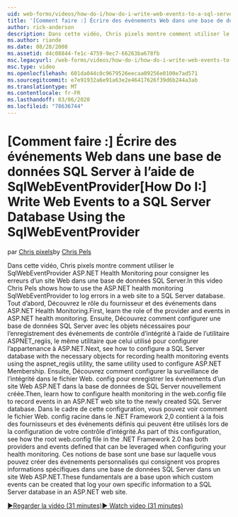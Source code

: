 ```yaml
---
uid: web-forms/videos/how-do-i/how-do-i-write-web-events-to-a-sql-server-database-using-the-sqlwebeventprovider
title: '[Comment faire :] Écrire des événements Web dans une base de données SQL Server à l’aide de SqlWebEventProvider | Microsoft Docs'
author: rick-anderson
description: Dans cette vidéo, Chris pixels montre comment utiliser le SqlWebEventProvider ASP.NET Health Monitoring pour consigner les erreurs d’un site Web dans une base de données SQL Server. Tout d’abord, effacer...
ms.author: riande
ms.date: 08/28/2008
ms.assetid: d4c08844-fe1c-4759-9ec7-66263ba678fb
msc.legacyurl: /web-forms/videos/how-do-i/how-do-i-write-web-events-to-a-sql-server-database-using-the-sqlwebeventprovider
msc.type: video
ms.openlocfilehash: 601da044c0c9679526eecaa09256e0100e7ad571
ms.sourcegitcommit: e7e91932a6e91a63e2e46417626f39d6b244a3ab
ms.translationtype: MT
ms.contentlocale: fr-FR
ms.lasthandoff: 03/06/2020
ms.locfileid: "78636744"
---
```

# <a name="how-do-i-write-web-events-to-a-sql-server-database-using-the-sqlwebeventprovider"></a><span data-ttu-id="f6029-104">[Comment faire :] Écrire des événements Web dans une base de données SQL Server à l’aide de SqlWebEventProvider</span><span class="sxs-lookup"><span data-stu-id="f6029-104">[How Do I:] Write Web Events to a SQL Server Database Using the SqlWebEventProvider</span></span>

<span data-ttu-id="f6029-105">par [Chris pixels](https://twitter.com/chrispels)</span><span class="sxs-lookup"><span data-stu-id="f6029-105">by [Chris Pels](https://twitter.com/chrispels)</span></span>

<span data-ttu-id="f6029-106">Dans cette vidéo, Chris pixels montre comment utiliser le SqlWebEventProvider ASP.NET Health Monitoring pour consigner les erreurs d’un site Web dans une base de données SQL Server.</span><span class="sxs-lookup"><span data-stu-id="f6029-106">In this video Chris Pels shows how to use the ASP.NET health monitoring SqlWebEventProvider to log errors in a web site to a SQL Server database.</span></span> <span data-ttu-id="f6029-107">Tout d’abord, Découvrez le rôle du fournisseur et des événements dans ASP.NET Health Monitoring.</span><span class="sxs-lookup"><span data-stu-id="f6029-107">First, learn the role of the provider and events in ASP.NET health monitoring.</span></span> <span data-ttu-id="f6029-108">Ensuite, Découvrez comment configurer une base de données SQL Server avec les objets nécessaires pour l’enregistrement des événements de contrôle d’intégrité à l’aide de l’utilitaire ASPNET\_regiis, le même utilitaire que celui utilisé pour configurer l’appartenance à ASP.NET.</span><span class="sxs-lookup"><span data-stu-id="f6029-108">Next, see how to configure a SQL Server database with the necessary objects for recording health monitoring events using the aspnet\_regiis utility, the same utility used to configure ASP.NET Membership.</span></span> <span data-ttu-id="f6029-109">Ensuite, Découvrez comment configurer la surveillance de l’intégrité dans le fichier Web. config pour enregistrer les événements d’un site Web ASP.NET dans la base de données de SQL Server nouvellement créée.</span><span class="sxs-lookup"><span data-stu-id="f6029-109">Then, learn how to configure health monitoring in the web.config file to record events in an ASP.NET web site to the newly created SQL Server database.</span></span> <span data-ttu-id="f6029-110">Dans le cadre de cette configuration, vous pouvez voir comment le fichier Web. config racine dans le .NET Framework 2,0 contient à la fois des fournisseurs et des événements définis qui peuvent être utilisés lors de la configuration de votre contrôle d’intégrité.</span><span class="sxs-lookup"><span data-stu-id="f6029-110">As part of this configuration, see how the root web.config file in the .NET Framework 2.0 has both providers and events defined that can be leveraged when configuring your health monitoring.</span></span> <span data-ttu-id="f6029-111">Ces notions de base sont une base sur laquelle vous pouvez créer des événements personnalisés qui consignent vos propres informations spécifiques dans une base de données SQL Server dans un site Web ASP.NET.</span><span class="sxs-lookup"><span data-stu-id="f6029-111">These fundamentals are a base upon which custom events can be created that log your own specific information to a SQL Server database in an ASP.NET web site.</span></span>

[<span data-ttu-id="f6029-112">&#9654;Regarder la vidéo (31 minutes)</span><span class="sxs-lookup"><span data-stu-id="f6029-112">&#9654; Watch video (31 minutes)</span></span>](https://channel9.msdn.com/Blogs/ASP-NET-Site-Videos/how-do-i-write-web-events-to-a-sql-server-database-using-the-sqlwebeventprovider)
